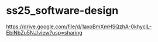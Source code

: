 # ss25_software-design

https://drive.google.com/file/d/1axoBmXmHSQzhA-0khyclL-EbiNbZu5NJ/view?usp=sharing
